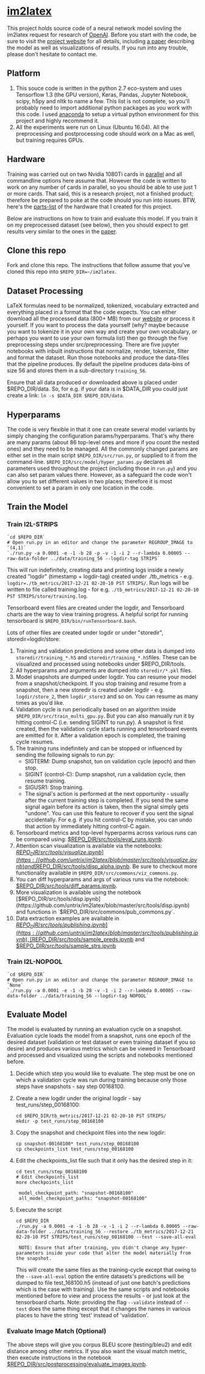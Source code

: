 # [im2latex](https://untrix.github.io/i2l/)

This project holds source code of a neural network model sovling the im2latex request for research of [OpenAI](https://openai.com/). Before you start with the code, be sure to visit the [project website](https://untrix.github.io/i2l/) for all details, including <a href="https://untrix.github.io/i2l/I2LPaper.pdf">a paper</a> describing the model as well as visualizations of results. If you run into any trouble, please don't hesitate to contact me.

## Platform

1. This souce code is written in the python 2.7 eco-system and uses Tensorflow 1.3 (the GPU version), Keras, Pandas, Jupyter Notebook, scipy, h5py and nltk to name a few. This list is not complete, so you'll probably need to import additional python packages as you work with this code. I used [anaconda](https://www.anaconda.com/) to setup a virtual python environment for this project and highly recommend it.
1. All the experiments were run on Linux (Ubuntu 16.04). All the preprocessing and postprocessing code should work on a Mac as well, but training requires GPUs.

## Hardware

Training was carried out on two Nvidia 1080Ti cards in [parallel](https://github.com/petewarden/tensorflow_makefile/blob/master/tensorflow/models/image/cifar10/cifar10_multi_gpu_train.py) and all commandline options here assume that. However the code is written to work on any number of cards in parallel, so you should be able to use just 1 or more cards. That said, this is a research project, not a finished product; therefore be prepared to poke at the code should you run into issues. BTW, here's the [parts-list](https://pcpartpicker.com/user/Sumeet0/saved/#view=gFbvVn) of the hardware that I created for this project.

Below are instructions on how to train and evaluate this model. If you train it on my preprocessed dataset (see below), then you should expect to get results very similar to the ones in the [paper](https://untrix.github.io/i2l/I2LPaper.pdf).

## Clone this repo

Fork and clone this repo. The instructions that follow assume that you've cloned this repo into `$REPO_DIR=~/im2latex`.

## Dataset Processing

LaTeX formulas need to be normalized, tokenized, vocabulary extracted and everything placed in a format that the code expects. You can either download all the processed data (800+ MB) from our [website](https://untrix.github.io/i2l/) or process it yourself. If you want to process the data yourself (why? maybe because you want to tokenize it in your own way and create your own vocabulary, or perhaps you want to use your own formula list) then go through the five preprocessing steps under src/preprocessing. There are five jupyter notebooks with inbuilt instructions that normalize, render, tokenize, filter and format the dataset. Run those notebooks and produce the data-files that the pipeline produces. By default the pipeline produces data-bins of size 56 and stores them in a sub-directory `training_56`.

Ensure that all data produced or downloaded above is placed under $REPO_DIR/data. So, for e.g. if your data is in $DATA_DIR you could just create a link: `ln -s $DATA_DIR $REPO_DIR/data`.

## Hyperparams

The code is very flexible in that it one can create several model variants by simply changing the configuration params/hyperparams. That's why there are many params (about 86 top-level ones and more if you count the nested ones) and they need to be managed. All the commonly changed params are either set in the main script `$REPO_DIR/src/run.py`, or supplied to it from the command-line. `$REPO_DIR/src/model/hyper_params.py` declares all parameters used throughout the project (including those in `run.py`) and you can also set param values there. However, as a safeguard the code won't allow you to set different values in two places; therefore it is most convenient to set a param in only one location in the code.

## Train the Model

### Train I2L-STRIPS

    `cd $REPO_DIR`
    # Open run.py in an editor and change the parameter REGROUP_IMAGE to `(4,1)`
    `./run.py -a 0.0001 -e -1 -b 28 -p -v -1 -i 2 --r-lambda 0.00005 --raw-data-folder ../data/training_56 --logdir-tag STRIPS`

This will run indefinitely, creating data and printing logs inside a newly created "logdir" (timestamp + logdir-tag) created under ./tb_metrics - e.g. `logdir=./tb_metrics/2017-12-21 02-20-10 PST STRIPS/`. Run logs will be written to file called training.log - for e.g. `./tb_metrics/2017-12-21 02-20-10 PST STRIPS/store/training.log`. 

Tensorboard event files are created under the logdir, and Tensorboard charts are the way to view training progress. A helpful script for running tensorboard is `$REPO_DIR/bin/runTensorboard.bash`.

Lots of other files are created under logdir or under "storedir", storedir=logdir/store:

1. Training and validation predictions and some other data is dumped into `storedir/training_*.h5` and `storedir/training_*.h5`files. These can be visualized and processed using notebooks under $REPO_DIR/tools.
2. All hyperparams and arguments are dumped into `storedir/*.pkl` files.
3. Model snapshots are dumped under logdir. You can resume your model from a snapshot/checkpoint. If you stop training and resume from a snapshot, then a new storedir is created under logdir - e.g. `logdir/store_2`, then `logdir_store3` and so on. You can resume as many times as you'd like.
4. Validation cycle is run periodically based on an algorithm inside `$REPO_DIR/src/train_multi_gpu.py`. But you can also manually run it by hitting control-C (i.e. sending SIGINT to run.py). A snapshot is first created, then the validation cycle starts running and tensorboard events are emitted for it. After a validation epoch is completed, the training cycle resumes.
4. The training runs indefinitely and can be stopped or influenced by sending the following signals to run.py:
    * SIGTERM: Dump snapshot, tun on validation cycle (epoch) and then stop.
    * SIGINT (control-C): Dump snapshot, run a validation cycle, then resume training.
    * SIGUSR1: Stop training.
    * The signal's action is performed at the next opportunity - usually after the current training step is completed. If you send the same signal again before its action is taken, then the signal simply gets "undone". You can use this feature to recover if you sent the signal accidentally. For e.g. if you hit control-C by mistake, you can undo that action by immediately hitting control-C again.
5. Tensorboard metrics and top-level hyperparms across various runs can be compared using: [$REPO_DIR/src/tools/eval_runs.ipynb](https://github.com/untrix/im2latex/blob/master/src/tools/eval_runs.ipynb).
6. Attention scan visualization is available via the notebooks: [$REPO_DIR/src/tools/visualize.ipynb](https://github.com/untrix/im2latex/blob/master/src/tools/visualize.ipynb) and [$REPO_DIR/src/tools/disp_alpha.ipynb](https://github.com/untrix/im2latex/blob/master/src/tools/disp_alpha.ipynb). Be sure to checkout more functionality available in `$REPO_DIR/src/commons/viz_commons.py`.
7. You can diff hyperparams and args of various runs via the notebook: [$REPO_DIR/src/tools/diff_params.ipynb](https://github.com/untrix/im2latex/blob/master/src/tools/diff_params.ipynb).
8. More visualization is available using the notebook [$REPO_DIR/src/tools/disp.ipynb](https://github.com/untrix/im2latex/blob/master/src/tools/disp.ipynb) and functions in `$REPO_DIR/src/commons/pub_commons.py`.
9. Data extraction examples are available in [$REPO_DIR/src/tools/publishing.ipynb](https://github.com/untrix/im2latex/blob/master/src/tools/publishing.ipynb), [$REPO_DIR/src/tools/sample_preds.ipynb](https://github.com/untrix/im2latex/blob/master/src/tools/sample_preds.ipynb) and [$REPO_DIR/src/tools/sample_strs.ipynb](https://github.com/untrix/im2latex/blob/master/src/tools/sample_strs.ipynb)


### Train I2L-NOPOOL

    `cd $REPO_DIR`
    # Open run.py in an editor and change the parameter REGROUP_IMAGE to `None`
    `./run.py -a 0.0001 -e -1 -b 28 -v -1 -i 2 --r-lambda 0.00005 --raw-data-folder ../data/training_56 --logdir-tag NOPOOL`

## Evaluate Model

The model is evaluated by running an evaluation cycle on a snapshot. Evaluation cycle loads the model from a snapshot, runs one epoch of the desired dataset (validation or test dataset or even training dataset if you so desire) and produces various metrics which can be viewed in Tensorboard and processed and visualized using the scripts and notebooks mentioned before.

1. Decide which step you would like to evaluate. The step must be one on which a validation cycle was run during training because only those steps have snapshots - say step 00168100.
2. Create a new logdir under the original logdir - say test_runs/step_00168100:

    `cd $REPO_DIR/tb_metrics/2017-12-21 02-20-10 PST STRIPS/`  
    `mkdir -p test_runs/step_00168100`

3. Copy the snapshot and checkpoint files into the new logdir:

    `cp snapshot-00168100* test_runs/step_00168100`  
    `cp checkpoints_list test_runs/step_00168100`

4. Edit the checkpoints_list file such that it only has the desired step in it:

    `cd test_runs/step_00168100`  
    `# Edit checkpoints_list`  
    `more checkpoints_list`  

        model_checkpoint_path: "snapshot-00168100"
        all_model_checkpoint_paths: "snapshot-00168100"

5. Execute the script

    `cd $REPO_DIR`  
    `./run.py -a 0.0001 -e -1 -b 28 -v -1 -i 2 --r-lambda 0.00005 --raw-data-folder ../data/training_56 --restore ./tb_metrics/2017-12-21 02-20-10 PST STRIPS/test_runs/step_00168100 --test --save-all-eval`

        NOTE: Ensure that after training, you didn't change any hyper-parameters inside your code that alter the model materially from the snapshot.
    This will create the same files as the training-cycle except that owing to the `--save-all-eval` option the entire datasets's predictions will be dumped to file test_168100.h5 (instead of just one batch's predictions which is the case with training). Use the same scripts and notebooks mentioned before to view and process the results - or just look at the tensorboard charts. Note: providing the flag `--validate` instead of `--test` does the same thing except that it changes the names in various places to have the string 'test' instead of 'validation'.

### Evaluate Image Match (Optional)
The above steps will give you corpus BLEU score (testing/bleu2) and edit distance among other metrics. If you also want the visual match metric, then execute instructions in the notebook [$REPO_DIR/src/postprocessing/evaluate_images.ipynb](https://github.com/untrix/im2latex/blob/master/src/postprocessing/evaluate_images.ipynb).

